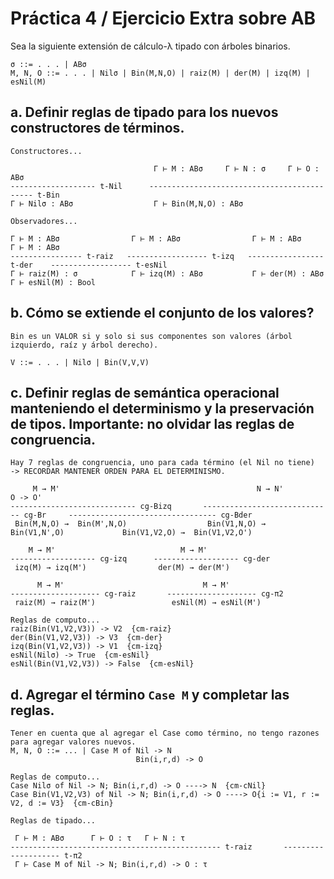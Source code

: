 # Práctica 4 / Ejercicio Extra sobre AB  
Sea la siguiente extensión de cálculo-λ tipado con árboles binarios.
```
σ ::= . . . | ABσ
M, N, O ::= . . . | Nilσ | Bin(M,N,O) | raiz(M) | der(M) | izq(M) | esNil(M)
```
## a. Definir reglas de tipado para los nuevos constructores de términos.  
```
Constructores...

                                Γ ⊢ M : ABσ     Γ ⊢ N : σ     Γ ⊢ O : ABσ
------------------- t-Nil      -------------------------------------------- t-Bin    
Γ ⊢ Nilσ : ABσ                  Γ ⊢ Bin(M,N,O) : ABσ

Observadores...

Γ ⊢ M : ABσ                Γ ⊢ M : ABσ                Γ ⊢ M : ABσ               Γ ⊢ M : ABσ
---------------- t-raiz   ------------------ t-izq   ----------------- t-der    ------------------ t-esNil
Γ ⊢ raiz(M) : σ            Γ ⊢ izq(M) : ABσ           Γ ⊢ der(M) : ABσ          Γ ⊢ esNil(M) : Bool
```
## b. Cómo se extiende el conjunto de los valores?  
```
Bin es un VALOR si y solo si sus componentes son valores (árbol izquierdo, raíz y árbol derecho).

V ::= . . . | Nilσ | Bin(V,V,V)
```
## c. Definir reglas de semántica operacional manteniendo el determinismo y la preservación de tipos. Importante: no olvidar las reglas de congruencia.  
```
Hay 7 reglas de congruencia, uno para cada término (el Nil no tiene)
-> RECORDAR MANTENER ORDEN PARA EL DETERMINISMO.

     M → M'                                            N → N'                                   O -> O'
---------------------------- cg-Bizq       ----------------------------- cg-Br     --------------------------------- cg-Bder
 Bin(M,N,O) →  Bin(M',N,O)                  Bin(V1,N,O) →  Bin(V1,N',O)             Bin(V1,V2,O) →  Bin(V1,V2,O')

    M → M'                            M → M'
------------------- cg-izq      ------------------- cg-der
 izq(M) → izq(M')                der(M) → der(M')

      M → M'                               M → M'
-------------------- cg-raiz       -------------------- cg-π2
 raiz(M) → raiz(M')                 esNil(M) → esNil(M')

Reglas de computo...            
raiz(Bin(V1,V2,V3)) -> V2  {cm-raiz}
der(Bin(V1,V2,V3)) -> V3  {cm-der}
izq(Bin(V1,V2,V3)) -> V1  {cm-izq}
esNil(Nilσ) -> True  {cm-esNil}
esNil(Bin(V1,V2,V3)) -> False  {cm-esNil}
```
## d. Agregar el término `Case M` y completar las reglas.    
```
Tener en cuenta que al agregar el Case como término, no tengo razones para agregar valores nuevos.
M, N, O ::= ... | Case M of Nil -> N
                            Bin(i,r,d) -> O

Reglas de computo...
Case Nilσ of Nil -> N; Bin(i,r,d) -> O ----> N  {cm-cNil}
Case Bin(V1,V2,V3) of Nil -> N; Bin(i,r,d) -> O ----> O{i := V1, r := V2, d := V3}  {cm-cBin}

Reglas de tipado...

 Γ ⊢ M : ABσ      Γ ⊢ O : τ   Γ ⊢ N : τ
----------------------------------------------- t-raiz       -------------------- t-π2
 Γ ⊢ Case M of Nil -> N; Bin(i,r,d) -> O : τ
```

